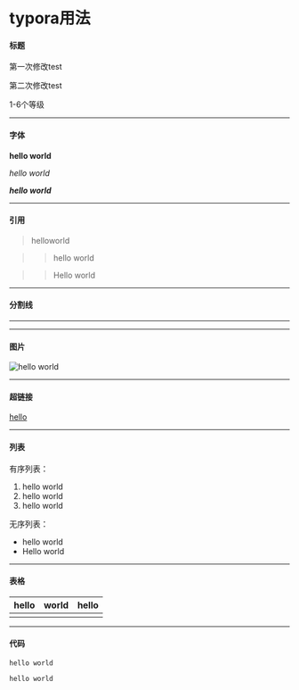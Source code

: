# typora用法

#### 标题

第一次修改test

第二次修改test

1-6个等级

---



#### 字体

**hello world**

*hello world*

***hello world***

---



#### 引用

> helloworld



>
>
>>hello world



> >Hello world

---



#### 分割线

---

***

#### 图片

![hello world](https://pics2.baidu.com/feed/42166d224f4a20a4a18667eab6d72725730ed094.jpeg?token=905e8aead614a3333a1fb3d0e3a1d6e2&s=9A05A04C6D10A455404F1D970300508E)

---



#### 超链接

[hello](https://baidu.com)

---



#### 列表

有序列表：

1. hello world
2. hello world
3. hello world

无序列表：

- hello world
- Hello world

---



#### 表格

| hello | world | hello |
| ----- | ----- | ----- |
|       |       |       |

---



#### 代码

```
hello world
```

`hello world`



